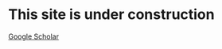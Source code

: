 # This site is under construction
 
[Google Scholar](https://scholar.google.com/citations?user=gS5ieOAAAAAJ&hl=en&oi=ao)


